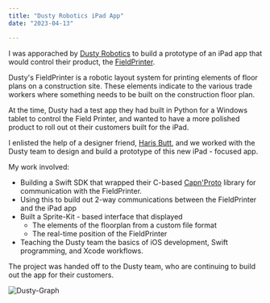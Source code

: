 ```yaml
---
title: "Dusty Robotics iPad App"
date: "2023-04-13"

---
```


I was apporached by [Dusty Robotics](https://www.dustyrobotics.com) to build a prototype of an iPad app that would control their product, the [FieldPrinter](https://www.dustyrobotics.com/fieldprinter).

Dusty's FieldPrinter is a robotic layout system for printing elements of floor plans on a construction site. These elements indicate to the various trade workers where something needs to be built on the construction floor plan.  

At the time, Dusty had a test app they had built in Python for a Windows tablet to control the Field Printer, and wanted to have a more polished product to roll out ot their customers built for the iPad. 

I enlisted the help of a designer friend, [Haris Butt](http://haris.computer), and we worked with the Dusty team to design and build a prototype of this new iPad - focused app. 

My work involved: 

* Building a Swift SDK that wrapped their C-based [Capn'Proto](https://capnproto.org) library for communication with the FieldPrinter.
* Using this to build out 2-way communications between the FieldPrinter and the iPad app
* Built a Sprite-Kit - based interface that displayed
  * The elements of the floorplan from a custom file format
  * The real-time position of the FieldPrinter 
* Teaching the Dusty team the basics of iOS development, Swift programming, and Xcode workflows. 



The project was handed off to the Dusty team, who are continuing to build out the app for their customers. 



![Dusty-Graph](/post_assets/dusty/DustyGraph.png)
